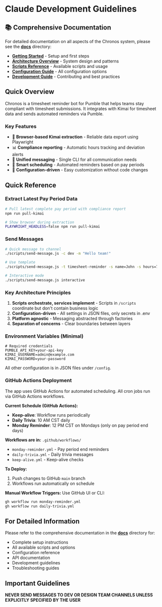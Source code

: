 # Claude Development Guidelines

## 📚 Comprehensive Documentation

For detailed documentation on all aspects of the Chronos system, please see the **[docs](./docs)** directory:

- **[Getting Started](./docs/getting-started.md)** - Setup and first steps
- **[Architecture Overview](./docs/architecture.md)** - System design and patterns
- **[Scripts Reference](./docs/scripts.md)** - Available scripts and usage
- **[Configuration Guide](./docs/configuration.md)** - All configuration options
- **[Development Guide](./docs/development.md)** - Contributing and best practices

## Quick Overview

Chronos is a timesheet reminder bot for Pumble that helps teams stay compliant with timesheet submissions. It integrates with Kimai for timesheet data and sends automated reminders via Pumble.

### Key Features

- 🤖 **Browser-based Kimai extraction** - Reliable data export using Playwright
- 📊 **Compliance reporting** - Automatic hours tracking and deviation alerts
- 💬 **Unified messaging** - Single CLI for all communication needs
- 📅 **Smart scheduling** - Automated reminders based on pay periods
- 🔧 **Configuration-driven** - Easy customization without code changes

## Quick Reference

### Extract Latest Pay Period Data

```bash
# Pull latest complete pay period with compliance report
npm run pull-kimai

# Show browser during extraction
PLAYWRIGHT_HEADLESS=false npm run pull-kimai
```

### Send Messages

```bash
# Quick message to channel
./scripts/send-message.js -c dev -m "Hello team!"

# Use template
./scripts/send-message.js -t timesheet-reminder -s name=John -s hours=75

# Interactive mode
./scripts/send-message.js interactive
```

### Key Architecture Principles

1. **Scripts orchestrate, services implement** - Scripts in `/scripts` coordinate but don't contain business logic
2. **Configuration-driven** - All settings in JSON files, only secrets in .env
3. **Platform agnostic** - Messaging abstracted through factories
4. **Separation of concerns** - Clear boundaries between layers

### Environment Variables (Minimal)

```env
# Required credentials
PUMBLE_API_KEY=your-api-key
KIMAI_USERNAME=admin@example.com
KIMAI_PASSWORD=your-password
```

All other configuration is in JSON files under `/config`.

### GitHub Actions Deployment

The app uses GitHub Actions for automated scheduling. All cron jobs run via GitHub Actions workflows.

**Current Schedule (GitHub Actions):**
- **Keep-alive**: Workflow runs periodically
- **Daily Trivia**: 10 AM CST daily
- **Monday Reminder**: 12 PM CST on Mondays (only on pay period end days)

**Workflows are in:** `.github/workflows/`
- `monday-reminder.yml` - Pay period end reminders
- `daily-trivia.yml` - Daily trivia messages
- `keep-alive.yml` - Keep-alive checks

**To Deploy:**
1. Push changes to GitHub `main` branch
2. Workflows run automatically on schedule

**Manual Workflow Triggers:**
Use GitHub UI or CLI:
```bash
gh workflow run monday-reminder.yml
gh workflow run daily-trivia.yml
```

## For Detailed Information

Please refer to the comprehensive documentation in the **[docs](./docs)** directory for:
- Complete setup instructions
- All available scripts and options
- Configuration reference
- API documentation
- Development guidelines
- Troubleshooting guides

## Important Guidelines

**NEVER SEND MESSAGES TO DEV OR DESIGN TEAM CHANNELS UNLESS EXPLICITLY SPECIFIED BY THE USER**